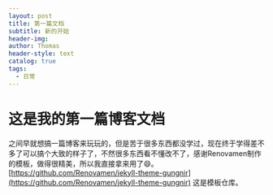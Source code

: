 ```yaml
---
layout: post
title: 第一篇文档
subtitle: 新的开始
header-img: 
author: Thomas
header-style: text
catalog: true
tags:
  - 日常
---
```


# 这是我的第一篇博客文档

之间早就想搞一篇博客来玩玩的，但是苦于很多东西都没学过，现在终于学得差不多了可以搞个大致的样子了，不然很多东西看不懂改不了，感谢Renovamen制作的模板，做得很精美，所以我直接拿来用了:smile:。[https://github.com/Renovamen/jekyll-theme-gungnir](https://github.com/Renovamen/jekyll-theme-gungnir) 这是模板仓库。